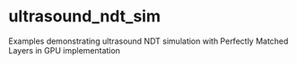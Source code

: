 # ultrasound_ndt_sim
Examples demonstrating ultrasound NDT simulation with Perfectly Matched Layers in GPU implementation
